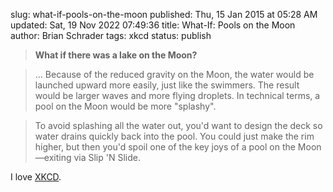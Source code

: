 slug: what-if-pools-on-the-moon
published: Thu, 15 Jan 2015 at 05:28 AM
updated: Sat, 19 Nov 2022 07:49:36 
title: What-If: Pools on the Moon
author: Brian Schrader
tags: xkcd
status: publish

> **What if there was a lake on the Moon?**

> ... Because of the reduced gravity on the Moon, the water would be launched upward more easily, just like the swimmers. The result would be larger waves and more flying droplets. In technical terms, a pool on the Moon would be more "splashy".

> To avoid splashing all the water out, you'd want to design the deck so water drains quickly back into the pool. You could just make the rim higher, but then you'd spoil one of the key joys of a pool on the Moon&#8212;exiting via Slip 'N Slide.

I love [XKCD](http://what-if.xkcd.com/124/).